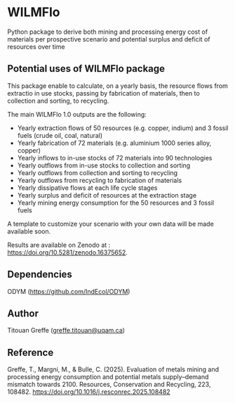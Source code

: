 # WILMFlo
Python package to derive both mining and processing energy cost of materials per prospective scenario and potential surplus and deficit of resources over time

## Potential uses of WILMFlo package

This package enable to calculate, on a yearly basis, the resource flows from extractio in use stocks, passing by fabrication of materials, then to collection and sorting, to recycling. 

The main WILMFlo 1.0 outputs are the following:

- Yearly extraction flows of 50 resources (e.g. copper, indium) and 3 fossil fuels (crude oil, coal, natural)
- Yearly fabrication of 72 materials (e.g. aluminium 1000 series alloy, copper)
- Yearly inflows to in-use stocks of 72 materials into 90 technologies
- Yearly outflows from in-use stocks to collection and sorting
- Yearly outflows from collection and sorting to recycling
- Yearly outflows from recycling to fabrication of materials
- Yearly dissipative flows at each life cycle stages
- Yearly surplus and deficit of resources at the extraction stage
- Yearly mining energy consumption for the 50 resources and 3 fossil fuels

A template to customize your scenario with your own data will be made available soon.

Results are available on Zenodo at : https://doi.org/10.5281/zenodo.16375652.

## Dependencies

ODYM (https://github.com/IndEcol/ODYM)


## Author
Titouan Greffe (greffe.titouan@uqam.ca)

## Reference
Greffe, T., Margni, M., & Bulle, C. (2025). Evaluation of metals mining and processing energy consumption and potential metals supply–demand mismatch towards 2100. Resources, Conservation and Recycling, 223, 108482. https://doi.org/10.1016/j.resconrec.2025.108482 



